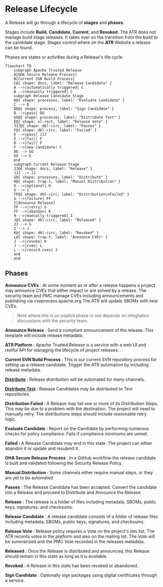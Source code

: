 # Release Lifecycle

A Release will go through a lifecycle of **stages** and **phases**.

Stages include **Build**, **Candidate**, **Current**, and **Revoked**.
The ATR does not manage build stage releases. It takes over on the transition from the build to the candidate stage.
Stages control where on the **ATR** Website a release can be found.

Phases are states or activities during a Release's life cycle.

```mermaid
flowchart TD
    subgraph Apache Trusted Release
    A[GHA Secure Release Process]
    B[Current SVN Build Process]
    C@{ shape: docs, label: "Release Candidate" }
    A -->|automatically triggered| C
    B -->|manually triggered| C
    subgraph Release Candidate Stage
    D@{ shape: processes, label: "Evaluate Candidate" }
    C --> D
    DD@{ shape: process, label: "Sign Candidate" }
    D -->|pass| DD
    GG@{ shape: processes, label: "Distribute Test" }
    E@{ shape: sl-rect, label: "Release Vote" }
    JJJ@{ shape: dbl-circ, label: "Passes" }
    F@{ shape: dbl-circ, label: "Failed" }
    E -->|pass| JJJ
    E -->|fail| F
    D -->|fail| F
    F -->|new candidate| C
    DD --> GG
    GG --> E
    end
    subgraph Current Release Stage
    JJ@{ shape: docs, label: "Release" }
    JJJ --> JJ
    G@{ shape: processes, label: "Distribute" }
    H@{ shape: trap-t, label: "Manual Distribution" }
    G -->|optional| H
    G --> I
    FF@{ shape: dbl-circ, label: "Distribution\nFailed" }
    G -->|failure| FF
    I[Announce Release]
    FF -->|retry| G
    FF -->|abandon| K
    H -->|manually triggered| I
    J@{ shape: dbl-circ, label: "Released" }
    JJ --> G
    I --> J
    K@{ shape: dbl-circ, label: "Revoked" }
    L@{ shape: trap-t, label: "Announce CVEs" }
    J -->|revoke| K
    J -->|cves| L
    L -->|record cves| J
    end
    end
```

## Phases

**Announce CVEs**
: At some moment as or after a release happens a project may announce CVEs that either impact or are solved by a release. The security team and PMC manage CVEs including announcements and publishing via cveprocess.apache.org The ATR will update SBOMs with new CVEs.

> Note where this is an explicit phase or not depends on integration discussions with the security team.

**Announce Release**
: Send a compliant announcement of the release. This template will include release metadata.

**ATR Platform**
: Apache Trusted Release is a service with a web UI and restful API for managing the lifecycle of project releases.

**Current SVN Build Process**
: This is our current SVN repository process for setting up a release candidate. Trigger the ATR automation by including release metadata.

**[Distribute](./distributions.md)**
: Release distribution will be automated for many channels.

**[Distribute Test](./test-distributions.md)**
: Release Candidates may be distributed to Test repositories.

**Distribution Failed**
: A Release may fail one or more of its Distribution Steps. This may be due to a problem with the destination. The project will need to manually retry. The distributions steps should include reasonable retry logic.

**Evaluate Candidate**
: Report on the Candidate by performing numerous checks for policy compliance. Fails if compliance minimums are unmet.

**Failed**
: A Release Candidate may end in this state. The project can either abandon it or update and resubmit it.

**GHA Secure Release Process**
: In a GitHub workflow the release candidate is built and validated following the Security Release Policy.

**Manual Distribution**
: Some channels either require manual steps, or they are yet to be automated.

**Passes**
: The Release Candidate has been accepted. Convert the candidate into a Release and proceed to Distribute and Announce the Release.

**Release**
: The release is a folder of files including metadata, SBOMs, public keys, signatures, and checksums.

**Release Candidate**
: A release candidate consists of a folder of release files including metadata, SBOMs, public keys, signatures, and checksums.

**Release Vote**
: Release policy requires a Vote on the project's dev list. The ATR records votes in the platform and also on the mailing list. The Vote will be summarized and the PMC Vote recorded in the releases metadata.

**Released**
: Once the Release is distributed and announced, this Release should remain in this state as long as it is available.

**Revoked**
: A Release in this state has been revoked or abandoned.

**Sign Candidate**
: Optionally sign packages using digital certificates through a service.
